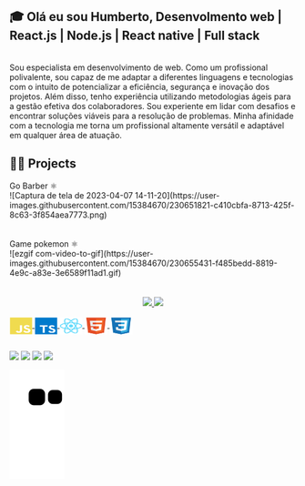 ## 🎓 Olá eu sou Humberto, Desenvolmento web | React.js | Node.js | React native | Full stack

<br>Sou especialista em desenvolvimento de web. Como um profissional polivalente, sou capaz de me adaptar a diferentes linguagens e tecnologias com o intuito de potencializar a eficiência, segurança e inovação dos projetos.
Além disso, tenho experiência utilizando metodologias ágeis para a gestão efetiva dos colaboradores. Sou experiente em lidar com desafios e encontrar soluções viáveis para a resolução de problemas.
Minha afinidade com a tecnologia me torna um profissional altamente versátil e adaptável em qualquer área de atuação.<br>

## 👨‍💻 Projects

<div align="center" >
<div align="left">
Go Barber ⚛
  <br>
![Captura de tela de 2023-04-07 14-11-20](https://user-images.githubusercontent.com/15384670/230651821-c410cbfa-8713-425f-8c63-3f854aea7773.png)
 
 </div>
  <br>
  <br>
<div align="left" >
Game pokemon ⚛
  <br>
![ezgif com-video-to-gif](https://user-images.githubusercontent.com/15384670/230655431-f485bedd-8819-4e9c-a83e-3e6589f11ad1.gif)
 
 </div>
</div>





<div align="center">
<br>
<br>
  <a href="https://github.com/humberto0">
  <img width="46%" src="https://github-readme-stats.vercel.app/api?username=humberto0&show_icons=true&theme=onedark&include_all_commits=true&count_private=true" />
  <img width="40%" src="https://github-readme-stats.vercel.app/api/top-langs/?username=humberto0&layout=compact&langs_count=7&theme=onedark"/>
  
</div>

<div style="display: inline_block"><br>
  <img align="center" alt="Rafa-Js" height="30" width="40" src="https://raw.githubusercontent.com/devicons/devicon/master/icons/javascript/javascript-plain.svg">
  <img align="center" alt="Rafa-Ts" height="30" width="40" src="https://raw.githubusercontent.com/devicons/devicon/master/icons/typescript/typescript-plain.svg">
  <img align="center" alt="Rafa-React" height="30" width="40" src="https://raw.githubusercontent.com/devicons/devicon/master/icons/react/react-original.svg">
  <img align="center" alt="Rafa-HTML" height="30" width="40" src="https://raw.githubusercontent.com/devicons/devicon/master/icons/html5/html5-original.svg">
  <img align="center" alt="Rafa-CSS" height="30" width="40" src="https://raw.githubusercontent.com/devicons/devicon/master/icons/css3/css3-original.svg">
 
</div>
  
  ##
 
<div> 
  <a href="https://www.instagram.com/humbertojj" target="_blank"><img src="https://img.shields.io/badge/-Instagram-%23E4405F?style=for-the-badge&logo=instagram&logoColor=white" target="_blank"></a>
 <a href="https://discord.com/channels/590261328686481419/590606527778258954" target="_blank"><img src="https://img.shields.io/badge/Discord-7289DA?style=for-the-badge&logo=discord&logoColor=white" target="_blank"></a> 
  <a href = "mailto:humbertofejr@gmail.com"><img src="https://img.shields.io/badge/-Gmail-%23333?style=for-the-badge&logo=gmail&logoColor=white" target="_blank"></a>
  <a href="https://www.linkedin.com/in/humberto-ferreira-114250135" target="_blank"><img src="https://img.shields.io/badge/-LinkedIn-%230077B5?style=for-the-badge&logo=linkedin&logoColor=white" target="_blank"></a> 
  
</div>

<div> 
 
![Snake animation](https://github.com/FragaInDev/FragaInDev/blob/output/github-contribution-grid-snake.svg)
 </div>
